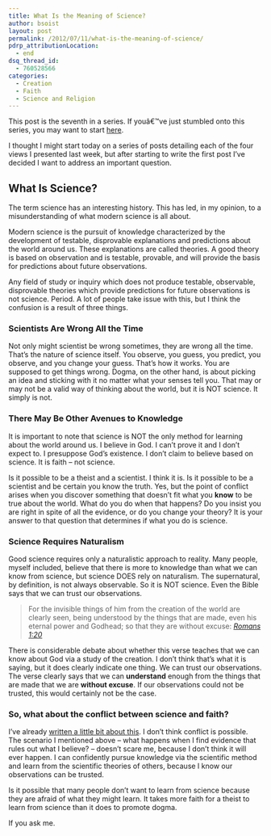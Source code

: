 ```yaml
---
title: What Is the Meaning of Science?
author: bsoist
layout: post
permalink: /2012/07/11/what-is-the-meaning-of-science/
pdrp_attributionLocation:
  - end
dsq_thread_id:
  - 760528566
categories:
  - Creation
  - Faith
  - Science and Religion
---
```

This post is the seventh in a series. If youâ€™ve just stumbled onto this series, you may want to start [here][1].

I thought I might start today on a series of posts detailing each of the four views I presented last week, but after starting to write the first post I&#8217;ve decided I want to address an important question.

## What Is Science?

The term science has an interesting history. This has led, in my opinion, to a misunderstanding of what modern science is all about. 

Modern science is the pursuit of knowledge characterized by the development of testable, disprovable explanations and predictions about the world around us. These explanations are called theories. A good theory is based on observation and is testable, provable, and will provide the basis for predictions about future observations. 

Any field of study or inquiry which does not produce testable, observable, disprovable theories which provide predictions for future observations is not science. Period. A lot of people take issue with this, but I think the confusion is a result of three things.

### Scientists Are Wrong All the Time

Not only might scientist be wrong sometimes, they are wrong all the time. That&#8217;s the nature of science itself. You observe, you guess, you predict, you observe, and you change your guess. That&#8217;s how it works. You are supposed to get things wrong. Dogma, on the other hand, is about picking an idea and sticking with it no matter what your senses tell you. That may or may not be a valid way of thinking about the world, but it is NOT science. It simply is not.

### There May Be Other Avenues to Knowledge

It is important to note that science is NOT the only method for learning about the world around us. I believe in God. I can&#8217;t prove it and I don&#8217;t expect to. I presuppose God&#8217;s existence. I don&#8217;t claim to believe based on science. It is faith &#8211; not science.

Is it possible to be a theist and a scientist. I think it is. Is it possible to be a scientist and be certain you know the truth. Yes, but the point of conflict arises when you discover something that doesn&#8217;t fit what you **know** to be true about the world. What do you do when that happens? Do you insist you are right in spite of all the evidence, or do you change your theory? It is your answer to that question that determines if what you do is science.

### Science Requires Naturalism

Good science requires only a naturalistic approach to reality. Many people, myself included, believe that there is more to knowledge than what we can know from science, but science DOES rely on naturalism. The supernatural, by definition, is not always observable. So it is NOT science. Even the Bible says that we can trust our observations. 

> For the invisible things of him from the creation of the world are clearly seen, being understood by the things that are made, even his eternal power and Godhead; so that they are without excuse: <cite><a href="http://www.biblegateway.com/passage/?search=Romans+1%3A20&version=KJV">Romans 1:20</a></cite>

There is considerable debate about whether this verse teaches that we can know about God via a study of the creation. I don&#8217;t think that&#8217;s what it is saying, but it does clearly indicate one thing. We can trust our observations. The verse clearly says that we can **understand** enough from the things that are made that we are **without excuse**. If our observations could not be trusted, this would certainly not be the case.

### So, what about the conflict between science and faith?

I&#8217;ve already [written a little bit about this][2]. I don&#8217;t think conflict is possible. The scenario I mentioned above &#8211; what happens when I find evidence that rules out what I believe? &#8211; doesn&#8217;t scare me, because I don&#8217;t think it will ever happen. I can confidently pursue knowledge via the scientific method and learn from the scientific theories of others, because I know our observations can be trusted. 

Is it possible that many people don&#8217;t want to learn from science because they are afraid of what they might learn. It takes more faith for a theist to learn from science than it does to promote dogma. 

If you ask me.

 [1]: http://whsjr.soistmann.com/oped/category/faith/science-and-religion/creation-evolutoin/
 [2]: http://whsjr.soistmann.com/oped/2012/05/23/special-revelation-vs-natural-revelation/